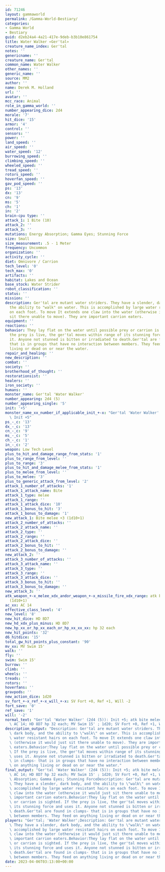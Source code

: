 ```yaml
---
id: 71246
layout: gammaworld
permalink: /Gamma-World-Bestiary/
categories:
- Gamma World
- Bestiary
guid: d2eb24a4-4a21-417e-9deb-b3b10e861754
title: Water Walker «Ger'tal»
creature_name_index: Ger'tal
notes: ''
genericname: ''
creature_name: Ger'tal
common_name: Water Walker
other_names: ''
generic_name: ''
source: MM2
author: ''
name: Derek M. Holland
url: ''
avatar: ''
mcc_race: Animal
role_in_gamma_world: ''
number_appearing_dice: 2d4
morale: '7'
hit_dice: '15'
armor: '4'
control: ''
sensors: ''
power: ''
land_speed: ''
air_speed: ''
water_speed: '12'
burrowing_speed: ''
climbing_speed: ''
wheeled_speed: ''
tread_speed: ''
rotors_speed: ''
hoverfan_speed: ''
gav_pod_speed: ''
ps: '13'
dx: '13'
cn: '9'
ms: '5'
ch: '1'
in: '2'
brain-cpu type: ''
attack_1: 1 Bite (10)
attack_2: ''
attack_3: ''
mutations: Energy Absorption; Gamma Eyes; Stunning Force
size: Small
size_measurement: .5 - 1 Meter
frequency: Uncommon
organization: ''
activity_cycle: ''
diet: Omnivore / Carrion
tech_level: '0'
tech_max: '0'
artifacts: ''
habitat: Lakes and Ocean
base_stock: Water Strider
robot_classification: ''
status: ''
mission: ''
description: Ger'tal are mutant water striders. They have a slender, dark body, and
  the ability to "walk" on water. This is accomplished by large water resistant hairs
  on each foot. To move It extends one claw into the water (otherwise it would just
  sit there unable to move). They are important carrion eaters.
equipment: ''
reactions: ''
behavior: They lay flat on the water until possible prey or carrion is sighted. If
  the prey is live, the ger'tal moves within range of its stunning force and uses
  it. Anyone not stunned is bitten or irradiated to death.Ger'tal are found in clumps-
  that is in groups that have no interaction between members. They feed on anything
  living or dead on or near the water.
repair_and_healing: ''
new_description: ''
combat: ''
society: ''
brotherhood_of_thought: ''
restorationsist: ''
healers: ''
iron_society: ''
humans: ''
monster_name: Ger'tal 'Water Walker'
number_appearing: 2d4 (5)
number_appearing_single: '5'
init: '+5'
monster_name_xx_number_if_applicable_init_+-x: "Ger'tal 'Water Walker' (2d4 (5)):\
  \ Init +5"
ps_-_c: '13'
dx_-_c: '13'
cn_-_c: '9'
ms_-_c: '5'
ch_-_c: '1'
in_-_c: '2'
weapon: Low Tech Level
plus_to_hit_and_damage_range_from_stats: '1'
plus_to_range_from_level: ''
plus_to_range: '3'
plus_to_hit_and_damage_melee_from_stats: '1'
plus_to_melee_from_level: ''
plus_to_melee: '3'
plus_to_generic_attack_from_level: '2'
attack_1_number_of_attacks: '1'
attack_1_attack_name: Bite
attack_1_type: melee
attack_1_range: ''
attack_1_attack_dice: '10'
attack_1_bonus_to_hit: '3'
attack_1_bonus_to_damage: '1'
new_attack_1: Bite melee +3 (1d10+1)
attack_2_number_of_attacks: ''
attack_2_attack_name: ''
attack_2_type: ''
attack_2_range: ''
attack_2_attack_dice: ''
attack_2_bonus_to_hit: ''
attack_2_bonus_to_damage: ''
new_attack_2: ''
attack_3_number_of_attacks: ''
attack_3_attack_name: ''
attack_3_type: ''
attack_3_range: ''
attack_3_attack_dice: ''
attack_3_bonus_to_hit: ''
attack_3_bonus_to_damage: ''
new_attack_3: ''
atk_weapon_+-x_melee_xdx_andor_weapon_+-x_missile_fire_xdx_range: atk bite melee +3
  (1d10+1)
ac_xx: AC 14
effective_class_level: '4'
new_level: '8'
new_hit_dice: HD 8D7
new_hd_xdx_plus_minus: HD 8D7
new_hp_xx_or_hp_xx_each_or_hp_xx_xx_xx: hp 32 each
new_hit_points: '32'
d6_hitdice: '15'
total_gw_hit_points_plus_constant: '90'
mv_xx: MV Swim 15'
walk: ''
fly: ''
swim: Swim 15'
burrow: ''
climb: ''
wheels: ''
treads: ''
rotors: ''
hoverfans: ''
gravpods: ''
new_action_dice: 1d20
sv_fort_+-x_ref_+-x_will_+-x: SV Fort +0, Ref +1, Will -2
fort_save: '0'
ref_save: '1'
will: '-2'
normal_text: "Ger'tal 'Water Walker' (2d4 (5)): Init +5; atk bite melee +3 (1d10+1);\
  \ AC 14; HD 8D7 hp 32 each; MV Swim 15' ; 1d20; SV Fort +0, Ref +1, Will -2"
description_output: "Description: Ger'tal are mutant water striders. They have a slender,\
  \ dark body, and the ability to \"walk\" on water. This is accomplished by large\
  \ water resistant hairs on each foot. To move It extends one claw into the water\
  \ (otherwise it would just sit there unable to move). They are important carrion\
  \ eaters.Behavior:They lay flat on the water until possible prey or carrion is sighted.\
  \ If the prey is live, the ger'tal moves within range of its stunning force and\
  \ uses it. Anyone not stunned is bitten or irradiated to death.Ger'tal are found\
  \ in clumps- that is in groups that have no interaction between members. They feed\
  \ on anything living or dead on or near the water."
final_output: "Ger'tal 'Water Walker' (2d4 (5)): Init +5; atk bite melee +3 (1d10+1);\
  \ AC 14; HD 8D7 hp 32 each; MV Swim 15' ; 1d20; SV Fort +0, Ref +1, Will -2Energy\
  \ Absorption; Gamma Eyes; Stunning ForceDescription: Ger'tal are mutant water striders.\
  \ They have a slender, dark body, and the ability to \"walk\" on water. This is\
  \ accomplished by large water resistant hairs on each foot. To move It extends one\
  \ claw into the water (otherwise it would just sit there unable to move). They are\
  \ important carrion eaters.Behavior:They lay flat on the water until possible prey\
  \ or carrion is sighted. If the prey is live, the ger'tal moves within range of\
  \ its stunning force and uses it. Anyone not stunned is bitten or irradiated to\
  \ death.Ger'tal are found in clumps- that is in groups that have no interaction\
  \ between members. They feed on anything living or dead on or near the water."
players: "Ger'tal; 'Water Walker';Description: Ger'tal are mutant water striders.\
  \ They have a slender, dark body, and the ability to \"walk\" on water. This is\
  \ accomplished by large water resistant hairs on each foot. To move It extends one\
  \ claw into the water (otherwise it would just sit there unable to move). They are\
  \ important carrion eaters.Behavior:They lay flat on the water until possible prey\
  \ or carrion is sighted. If the prey is live, the ger'tal moves within range of\
  \ its stunning force and uses it. Anyone not stunned is bitten or irradiated to\
  \ death.Ger'tal are found in clumps- that is in groups that have no interaction\
  \ between members. They feed on anything living or dead on or near the water.|"
date: 2023-04-06T03:13:00+00:00
---
```

</br>